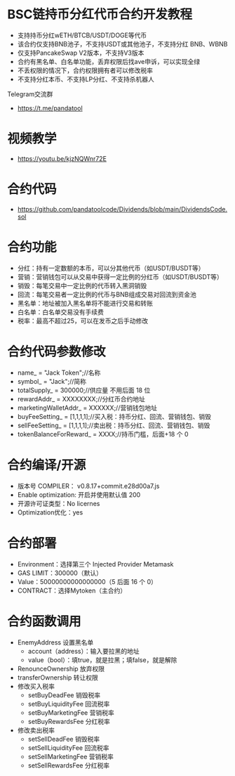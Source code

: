 # BSC链持币分红代币合约开发教程
- 支持持币分红wETH/BTCB/USDT/DOGE等代币
- 该合约仅支持BNB池子，不支持USDT或其他池子，不支持分红 BNB、WBNB
- 仅支持PancakeSwap V2版本，不支持V3版本
- 合约有黑名单、白名单功能，丢弃权限后找ave申诉，可以实现全绿
- 不丢权限的情况下，合约权限拥有者可以修改税率
- 不支持分红本币、不支持LP分红、不支持杀机器人

Telegram交流群
- https://t.me/pandatool

# 视频教学
- https://youtu.be/kjzNQWnr72E

# 合约代码
- https://github.com/pandatoolcode/Dividends/blob/main/DividendsCode.sol

# 合约功能
- 分红：持有一定数额的本币，可以分其他代币（如USDT/BUSDT等）
- 营销：营销钱包可以从交易中获得一定比例的分红币（如USDT/BUSDT等）
- 销毁：每笔交易中一定比例的代币转入黑洞销毁
- 回流：每笔交易者一定比例的代币与BNB组成交易对回流到资金池
- 黑名单：地址被加入黑名单将不能进行交易和转账
- 白名单：白名单交易没有手续费
- 税率：最高不超过25，可以在发币之后手动修改

# 合约代码参数修改
- name_ = "Jack Token";//名称
- symbol_ = "Jack";//简称
- totalSupply_ = 300000;//供应量 不用后面 18 位
- rewardAddr_ = XXXXXXXX;//分红币合约地址
- marketingWalletAddr_ = XXXXXX;//营销钱包地址
- buyFeeSetting_ = [1,1,1,1];//买入税：持币分红、回流、营销钱包、销毁
- sellFeeSetting_ = [1,1,1,1];//卖出税：持币分红、回流、营销钱包、销毁
- tokenBalanceForReward_ = XXXX;//持币门槛，后面+18 个 0

# 合约编译/开源
- 版本号 COMPILER： v0.8.17+commit.e28d00a7.js
- Enable optimization: 开启并使用默认值 200
- 开源许可证类型：No licernes
- Optimization优化：yes

# 合约部署
- Environment：选择第三个 Injected Provider Metamask
- GAS LIMIT：300000（默认）
- Value：50000000000000000（5 后面 16 个 0）
- CONTRACT：选择Mytoken（主合约）

# 合约函数调用
- EnemyAddress 设置黑名单
  - account（address）：输入要拉黑的地址
  - value（bool）：填true，就是拉黑；填false，就是解除
- RenounceOwnership 放弃权限
- transferOwnership 转让权限
- 修改买入税率
  - setBuyDeadFee 销毁税率
  - setBuyLiquidityFee 回流税率
  - setBuyMarketingFee 营销税率
  - setBuyRewardsFee 分红税率
- 修改卖出税率
  - setSellDeadFee 销毁税率
  - setSellLiquidityFee 回流税率
  - setSellMarketingFee 营销税率
  - setSellRewardsFee 分红税率
